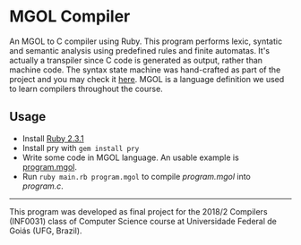 # MGOL Compiler
An MGOL to C compiler using Ruby. This program performs lexic, syntatic and semantic analysis using predefined rules and finite automatas. 
It's actually a transpiler since C code is generated as output, rather than machine code. 
The syntax state machine was hand-crafted as part of the project and you may check it [here](Syntax%20State%20Machine.pdf).
MGOL is a language definition we used to learn compilers throughout the course. 

## Usage

- Install [Ruby 2.3.1](https://www.ruby-lang.org/pt/documentation/installation/)
- Install pry with `gem install pry`
- Write some code in MGOL language. An usable example is [program.mgol](program.mgol).
- Run `ruby main.rb program.mgol` to compile *program.mgol* into *program.c*.

---
This program was developed as final project for the 2018/2 Compilers (INF0031) class of Computer Science course at Universidade Federal de Goiás (UFG, Brazil).
